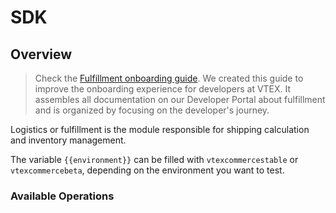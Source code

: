 # SDK

## Overview



>Check the [Fulfillment onboarding guide](https://developers.vtex.com/docs/guides/fulfillment). We created this guide to improve the onboarding experience for developers at VTEX. It assembles all documentation on our Developer Portal about fulfillment and is organized by focusing on the developer's journey.

Logistics or fulfillment is the module responsible for shipping calculation and inventory management. 

The variable `{{environment}}` can be filled with `vtexcommercestable` or `vtexcommercebeta`, depending on the environment you want to test.

### Available Operations


